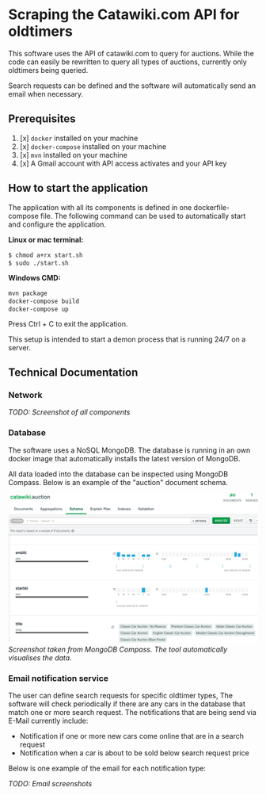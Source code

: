 # Scraping the Catawiki.com API for oldtimers

This software uses the API of catawiki.com to query for auctions.
While the code can easily be rewritten to query all types of auctions, currently only oldtimers being queried.

Search requests can be defined and the software will automatically send an email when necessary.

## Prerequisites

1. [x] `docker` installed on your machine
2. [x] `docker-compose` installed on your machine
3. [x] `mvn` installed on your machine
4. [x] A Gmail account with API access activates and your API key

## How to start the application

The application with all its components is defined in one dockerfile-compose file.
The following command can be used to automatically start and configure the application.

**Linux or mac terminal:**

```
$ chmod a+rx start.sh
$ sudo ./start.sh
```

**Windows CMD:**

```
mvn package
docker-compose build
docker-compose up
```

Press Ctrl + C to exit the application.

This setup is intended to start a demon process that is running 24/7 on a server.

## Technical Documentation

### Network

*TODO: Screenshot of all components*

### Database

The software uses a NoSQL MongoDB. The database is running in an own docker image that automatically installs the latest
version of MongoDB.

All data loaded into the database can be inspected using MongoDB Compass. Below is an example of the "auction" document
schema.

![mongo_compass_example.png](documentation%2Fmongo_compass_example.png)
*Screenshot taken from MongoDB Compass. The tool automatically visualises the data.*

### Email notification service

The user can define search requests for specific oldtimer types, The software will check periodically if there are any
cars in the database that match one or more search request.
The notifications that are being send via E-Mail currently include:

- Notification if one or more new cars come online that are in a search request
- Notification when a car is about to be sold below search request price

Below is one example of the email for each notification type:

*TODO: Email screenshots*